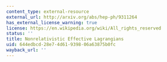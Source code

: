 ```yaml
---
content_type: external-resource
external_url: http://arxiv.org/abs/hep-ph/9311264
has_external_license_warning: true
license: https://en.wikipedia.org/wiki/All_rights_reserved
status: ''
title: Nonrelativistic Effective Lagrangians
uid: 644edbcd-28e7-4d61-9398-06a63875b0fc
wayback_url: ''
---
```

